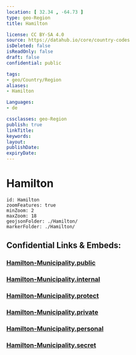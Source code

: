 ```yaml
---
location: [ 32.34 , -64.73 ] 
type: geo-Region
title: Hamilton

license: CC BY-SA 4.0
source: https://datahub.io/core/country-codes
isDeleted: false
isReadOnly: false
draft: false
confidential: public

tags:
- geo/Country/Region
aliases:
- Hamilton

Languages:
- de

cssclasses: geo-Region
publish: true
linkTitle: 
keywords: 
layout: 
publishDate: 
expiryDate: 
---
```


# Hamilton

```leaflet
id: Hamilton
zoomFeatures: true 
minZoom: 2 
maxZoom: 18
geojsonFolder: ./Hamilton/
markerFolder: ./Hamilton/
```


## Confidential Links & Embeds: 

### [Hamilton-Municipality.public](/_public/\Earth\Continent\America~Caribbean\Bermuda\CountiesHamilton-Municipality.public.md) 

### [Hamilton-Municipality.internal](/_internal/\Earth\Continent\America~Caribbean\Bermuda\CountiesHamilton-Municipality.internal.md) 

### [Hamilton-Municipality.protect](/_protect/\Earth\Continent\America~Caribbean\Bermuda\CountiesHamilton-Municipality.protect.md) 

### [Hamilton-Municipality.private](/_private/\Earth\Continent\America~Caribbean\Bermuda\CountiesHamilton-Municipality.private.md) 

### [Hamilton-Municipality.personal](/_personal/\Earth\Continent\America~Caribbean\Bermuda\CountiesHamilton-Municipality.personal.md) 

### [Hamilton-Municipality.secret](/_secret/\Earth\Continent\America~Caribbean\Bermuda\CountiesHamilton-Municipality.secret.md)

